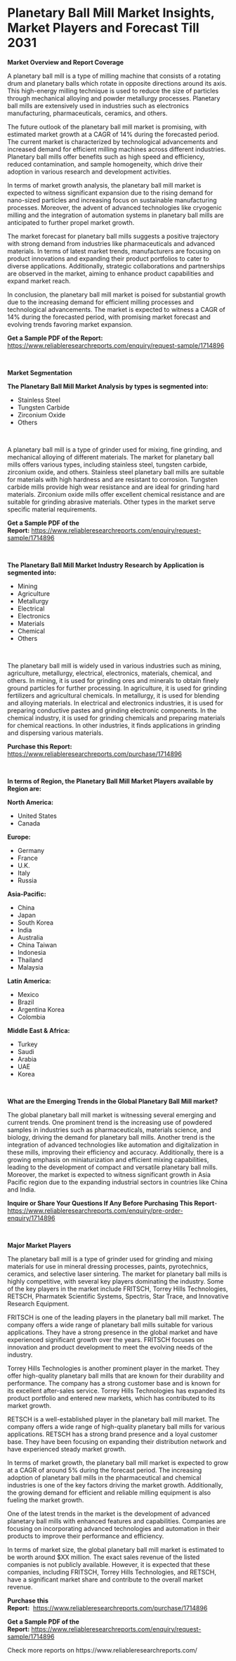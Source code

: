 <p><h1>Planetary Ball Mill Market Insights, Market Players and Forecast Till 2031</h1></p><p><strong>Market Overview and Report Coverage</strong></p>
<p><p>A planetary ball mill is a type of milling machine that consists of a rotating drum and planetary balls which rotate in opposite directions around its axis. This high-energy milling technique is used to reduce the size of particles through mechanical alloying and powder metallurgy processes. Planetary ball mills are extensively used in industries such as electronics manufacturing, pharmaceuticals, ceramics, and others.</p><p>The future outlook of the planetary ball mill market is promising, with estimated market growth at a CAGR of 14% during the forecasted period. The current market is characterized by technological advancements and increased demand for efficient milling machines across different industries. Planetary ball mills offer benefits such as high speed and efficiency, reduced contamination, and sample homogeneity, which drive their adoption in various research and development activities.</p><p>In terms of market growth analysis, the planetary ball mill market is expected to witness significant expansion due to the rising demand for nano-sized particles and increasing focus on sustainable manufacturing processes. Moreover, the advent of advanced technologies like cryogenic milling and the integration of automation systems in planetary ball mills are anticipated to further propel market growth.</p><p>The market forecast for planetary ball mills suggests a positive trajectory with strong demand from industries like pharmaceuticals and advanced materials. In terms of latest market trends, manufacturers are focusing on product innovations and expanding their product portfolios to cater to diverse applications. Additionally, strategic collaborations and partnerships are observed in the market, aiming to enhance product capabilities and expand market reach.</p><p>In conclusion, the planetary ball mill market is poised for substantial growth due to the increasing demand for efficient milling processes and technological advancements. The market is expected to witness a CAGR of 14% during the forecasted period, with promising market forecast and evolving trends favoring market expansion.</p></p>
<p><strong>Get a Sample PDF of the Report:</strong> <a href="https://www.reliableresearchreports.com/enquiry/request-sample/1714896">https://www.reliableresearchreports.com/enquiry/request-sample/1714896</a></p>
<p>&nbsp;</p>
<p><strong>Market Segmentation</strong></p>
<p><strong>The Planetary Ball Mill Market Analysis by types is segmented into:</strong></p>
<p><ul><li>Stainless Steel</li><li>Tungsten Carbide</li><li>Zirconium Oxide</li><li>Others</li></ul></p>
<p>&nbsp;</p>
<p><p>A planetary ball mill is a type of grinder used for mixing, fine grinding, and mechanical alloying of different materials. The market for planetary ball mills offers various types, including stainless steel, tungsten carbide, zirconium oxide, and others. Stainless steel planetary ball mills are suitable for materials with high hardness and are resistant to corrosion. Tungsten carbide mills provide high wear resistance and are ideal for grinding hard materials. Zirconium oxide mills offer excellent chemical resistance and are suitable for grinding abrasive materials. Other types in the market serve specific material requirements.</p></p>
<p><strong>Get a Sample PDF of the Report:</strong>&nbsp;<a href="https://www.reliableresearchreports.com/enquiry/request-sample/1714896">https://www.reliableresearchreports.com/enquiry/request-sample/1714896</a></p>
<p>&nbsp;</p>
<p><strong>The Planetary Ball Mill Market Industry Research by Application is segmented into:</strong></p>
<p><ul><li>Mining</li><li>Agriculture</li><li>Metallurgy</li><li>Electrical</li><li>Electronics</li><li>Materials</li><li>Chemical</li><li>Others</li></ul></p>
<p>&nbsp;</p>
<p><p>The planetary ball mill is widely used in various industries such as mining, agriculture, metallurgy, electrical, electronics, materials, chemical, and others. In mining, it is used for grinding ores and minerals to obtain finely ground particles for further processing. In agriculture, it is used for grinding fertilizers and agricultural chemicals. In metallurgy, it is used for blending and alloying materials. In electrical and electronics industries, it is used for preparing conductive pastes and grinding electronic components. In the chemical industry, it is used for grinding chemicals and preparing materials for chemical reactions. In other industries, it finds applications in grinding and dispersing various materials.</p></p>
<p><strong>Purchase this Report:</strong>&nbsp; <a href="https://www.reliableresearchreports.com/purchase/1714896">https://www.reliableresearchreports.com/purchase/1714896</a></p>
<p>&nbsp;</p>
<p><strong>In terms of Region, the Planetary Ball Mill Market Players available by Region are:</strong></p>
<p>
    <p> <strong> North America: </strong>
        <ul>
            <li>United States</li>
            <li>Canada</li>
        </ul>
        </p> 
    <p> <strong> Europe: </strong>
        <ul>
            <li>Germany</li>
            <li>France</li>
            <li>U.K.</li>
            <li>Italy</li>
            <li>Russia</li>
        </ul>
        </p> 
    <p> <strong> Asia-Pacific: </strong>
        <ul>
            <li>China</li>
            <li>Japan</li>
            <li>South Korea</li>
            <li>India</li>
            <li>Australia</li>
            <li>China Taiwan</li>
            <li>Indonesia</li>
            <li>Thailand</li>
            <li>Malaysia</li>
        </ul>
        </p> 
    <p> <strong> Latin America: </strong>
        <ul>
            <li>Mexico</li>
            <li>Brazil</li>
            <li>Argentina Korea</li>
            <li>Colombia</li>
        </ul>
        </p> 
    <p> <strong> Middle East & Africa: </strong>
        <ul>
            <li>Turkey</li>
            <li>Saudi</li>
            <li>Arabia</li>
            <li>UAE</li>
            <li>Korea</li>
        </ul>
    </p>
    </p>
<p>&nbsp;</p>
<p><strong>What are the Emerging Trends in the Global Planetary Ball Mill market?</strong></p>
<p><p>The global planetary ball mill market is witnessing several emerging and current trends. One prominent trend is the increasing use of powdered samples in industries such as pharmaceuticals, materials science, and biology, driving the demand for planetary ball mills. Another trend is the integration of advanced technologies like automation and digitalization in these mills, improving their efficiency and accuracy. Additionally, there is a growing emphasis on miniaturization and efficient mixing capabilities, leading to the development of compact and versatile planetary ball mills. Moreover, the market is expected to witness significant growth in Asia Pacific region due to the expanding industrial sectors in countries like China and India.</p></p>
<p><strong>Inquire or Share Your Questions If Any Before Purchasing This Report</strong>- <a href="https://www.reliableresearchreports.com/enquiry/pre-order-enquiry/1714896">https://www.reliableresearchreports.com/enquiry/pre-order-enquiry/1714896</a></p>
<p>&nbsp;</p>
<p><strong>Major Market Players</strong></p>
<p><p>The planetary ball mill is a type of grinder used for grinding and mixing materials for use in mineral dressing processes, paints, pyrotechnics, ceramics, and selective laser sintering. The market for planetary ball mills is highly competitive, with several key players dominating the industry. Some of the key players in the market include FRITSCH, Torrey Hills Technologies, RETSCH, Pharmatek Scientific Systems, Spectris, Star Trace, and Innovative Research Equipment.</p><p>FRITSCH is one of the leading players in the planetary ball mill market. The company offers a wide range of planetary ball mills suitable for various applications. They have a strong presence in the global market and have experienced significant growth over the years. FRITSCH focuses on innovation and product development to meet the evolving needs of the industry.</p><p>Torrey Hills Technologies is another prominent player in the market. They offer high-quality planetary ball mills that are known for their durability and performance. The company has a strong customer base and is known for its excellent after-sales service. Torrey Hills Technologies has expanded its product portfolio and entered new markets, which has contributed to its market growth.</p><p>RETSCH is a well-established player in the planetary ball mill market. The company offers a wide range of high-quality planetary ball mills for various applications. RETSCH has a strong brand presence and a loyal customer base. They have been focusing on expanding their distribution network and have experienced steady market growth.</p><p>In terms of market growth, the planetary ball mill market is expected to grow at a CAGR of around 5% during the forecast period. The increasing adoption of planetary ball mills in the pharmaceutical and chemical industries is one of the key factors driving the market growth. Additionally, the growing demand for efficient and reliable milling equipment is also fueling the market growth.</p><p>One of the latest trends in the market is the development of advanced planetary ball mills with enhanced features and capabilities. Companies are focusing on incorporating advanced technologies and automation in their products to improve their performance and efficiency.</p><p>In terms of market size, the global planetary ball mill market is estimated to be worth around $XX million. The exact sales revenue of the listed companies is not publicly available. However, it is expected that these companies, including FRITSCH, Torrey Hills Technologies, and RETSCH, have a significant market share and contribute to the overall market revenue.</p></p>
<p><strong>Purchase this Report:</strong>&nbsp;&nbsp;<a href="https://www.reliableresearchreports.com/purchase/1714896">https://www.reliableresearchreports.com/purchase/1714896</a></p>
<p></p>
<p><strong>Get a Sample PDF of the Report:</strong>&nbsp;<a href="https://www.reliableresearchreports.com/enquiry/request-sample/1714896">https://www.reliableresearchreports.com/enquiry/request-sample/1714896</a></p>
<p>Check more reports on https://www.reliableresearchreports.com/</p>